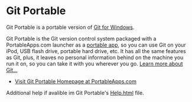 # Git Portable

Git Portable is a portable version of [Git for Windows](https://github.com/git/git).

Git Portable is the Git version control system packaged with a PortableApps.com launcher as a <a href="http://portableapps.com/about/what_is_a_portable_app">portable app</a>, so you can use Git on your iPod, USB flash drive, portable hard drive, etc. It has all the same features as Git, plus, it leaves no personal information behind on the machine you run it on, so you can take it with you wherever you go. [Learn more about Git...](http://git-scm.com/)

* [Visit Git Portable Homepage at PortableApps.com](http://portableapps.com/node/34685)

Additional help if avalible im Git Portable's [Help.html](https://raw.github.com/bungeshea/GitPortable/master/GitPortable/Help.html) file.